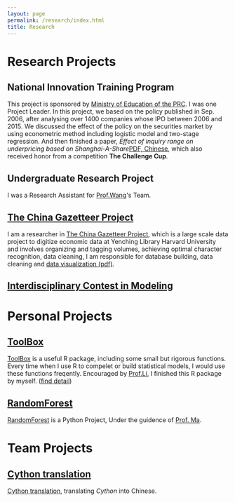 ```yaml
---
layout: page
permalink: /research/index.html
title: Research
---
```

# Research Projects

## National Innovation Training Program
This project is sponsored by [Ministry of Education of the PRC]. I was one Project Leader. In this project, we based on the policy published in Sep. 2006, after analysing over 1400 companies whose IPO between 2006 and 2015. We discussed the effect of the policy on the securities market by using econometric method including logistic model and two-stage regression. And then finished a paper, *Effect of inquiry range on underpricing based on Shanghai-A-Share*[PDF, Chinese], which also received honor from a competition **The Challenge Cup**.

## Undergraduate Research Project
I was a Research Assistant for [Prof.Wang]'s Team.

## [The China Gazetteer Project]
I am a researcher in [The China Gazetteer Project], which is a large scale data project to digitize economic data at Yenching Library Harvard University and involves organizing and tagging volumes, achieving optimal character recognition, data cleaning, I am responsible for database building, data cleaning and [data visualization (pdf)].

## [Interdisciplinary Contest in Modeling]

# Personal Projects

## [ToolBox]
[ToolBox] is a useful R package, including some small but rigorous functions. Every time when I use R to compelet or build statistical models, I would use these functions freqently. Encouraged by [Prof.Li], I finished this R package by myself. ([find detail])


## [RandomForest]
[RandomForest] is a Python Project, Under the guidence of [Prof. Ma].


# Team Projects

## [Cython translation]
[Cython translation], translating *Cython* into Chinese.




[ToolBox]: https://github.com/JayfongL
[RandomForest]: https://github.com/JayfongL

[find detail]: https://Jiafengliu.me
[Cython translation]: https://github.com/JayfongL

[PDF, Chinese]: https://github.com/JayfongL

[data visualization (pdf)]: https://jiafengliu.me/research/2016-Construction-of-Railways


[Prof. Ma]: https://sam.cufe.edu.cn/english/faculty/majingyi.html
[Prof.Wang]: https://sam.cufe.edu.cn/english/faculty/wanghuijuan.html
[Prof.Li]: https://feng.li

[Ministry of Education of the PRC]: https://www.moe.gov.cn/
[The China Gazetteer Project]: https://www.chinagazetteer.com
[Interdisciplinary Contest in Modeling]: https://www.comap.com/